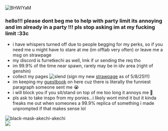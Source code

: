 
![BHWIYaM](https://github.com/furretkechi/furretkechi/assets/157264853/05de1c15-33bb-48aa-92fd-f3bea658542b)

### hello!!! please dont beg me to help with party limit its annoying and im already in a party !!! pls stop asking im at my fucking limit :33c<br>
- i have whispers turned off due to people begging for my perks, so if you need me u might have to stare at me (im offtab very often) or leave me a msg on strawpage<br>
- my discord is furretkechi as well, lmk if ur sending the req tho <br>
- im 99.9% of the time near spawn, rarely may be in idv area (right of genshin)<br>
- collect my pages ![slend](https://github.com/furretkechi/furretkechi/assets/157264853/c57f5e20-73cd-4b20-8fc8-08858a5c402e) (sign my new [strawpage](https://scutellaria.straw.page) as of 5/8/25!!!)<br>
- im keeping my [guestbook](https://furretkechi.123guestbook.com) on here cuz there is literally the funniest paragraph someone sent me 😭<br>
- i will block you if you sit/stand on top of me too long it annoys me 🥀<br>
- pls ask to take inspo from my ponies...i likely wont mind it but it kinda freaks me out when someones a 99.9% replica of something i made unprompted if that makes sense lol<br>

![black-mask-akechi-akechi](https://github.com/furretkechi/furretkechi/assets/157264853/a7530190-0b1d-4070-b97a-f082b306dd76)<br>![](https://komarev.com/ghpvc/?username=furretkechi&color=red)
